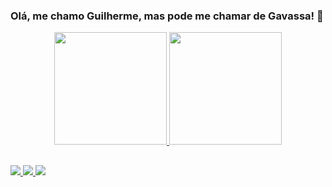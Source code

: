 ### Olá, me chamo Guilherme, mas pode me chamar de Gavassa! 💜

<div align="center">
  <a href="https://github.com/GuiGavassa">
  <img height="180em" src="https://github-readme-stats.vercel.app/api?username=GuiGavassa&show_icons=true&theme=midnight-purple&include_all_commits=true&count_private=true"/>
  <img height="180em" src="https://github-readme-stats.vercel.app/api/top-langs/?username=GuiGavassa&layout=compact&langs_count=7&theme=midnight-purple"/>
</div>
  
##
  
<div>
<a href="https://www.linkedin.com/in/gavassa/" target="_blank"><img src="https://img.shields.io/badge/LinkedIn-0077B5?style=for-the-badge&logo=linkedin&logoColor=white">
<a href="https://www.instagram.com/guilherme.gavassa/" target="_blank"><img src="https://img.shields.io/badge/Instagram-E4405F?style=for-the-badge&logo=instagram&logoColor=white">
<a href="mailto:guilhermegavassa.tecn@gmail.com" target="_blank"><img src="https://img.shields.io/badge/Gmail-D14836?style=for-the-badge&logo=gmail&logoColor=white"> 
</div>

